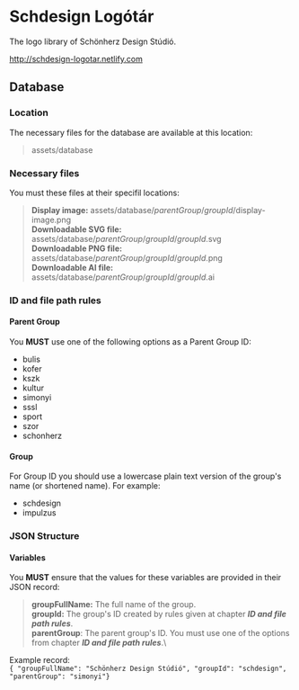 # Schdesign Logótár
The logo library of Schönherz Design Stúdió.

http://schdesign-logotar.netlify.com
## Database
### Location
The necessary files for the database are available at this location:
> assets/database
### Necessary files
You must these files at their specifil locations:
> **Display image:** assets/database/*parentGroup*/*groupId*/display-image.png\
> **Downloadable SVG file:** assets/database/*parentGroup*/*groupId*/*groupId*.svg\
> **Downloadable PNG file:** assets/database/*parentGroup*/*groupId*/*groupId*.png\
> **Downloadable AI file:** assets/database/*parentGroup*/*groupId*/*groupId*.ai
### ID and file path rules
#### Parent Group
You **MUST** use one of the following options as a Parent Group ID:
- bulis
- kofer
- kszk
- kultur
- simonyi
- sssl
- sport
- szor
- schonherz
#### Group
For Group ID you should use a lowercase plain text version of the group's name (or shortened name). For example:
- schdesign
- impulzus
### JSON Structure
#### Variables
You **MUST** ensure that the values for these variables are provided in their JSON record:
> **groupFullName:** The full name of the group.\
> **groupId:** The group's ID created by rules given at chapter **_ID and file path rules_**.\
> **parentGroup**: The parent group's ID. You must use one of the options from chapter **_ID and file path rules_**.\


Example record:\
`{ "groupFullName": "Schönherz Design Stúdió", "groupId": "schdesign", "parentGroup": "simonyi"}`


